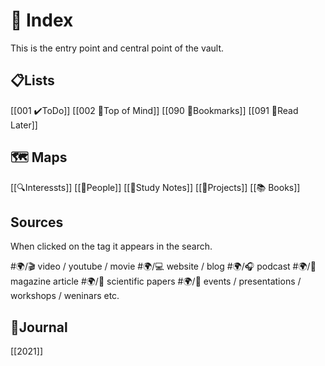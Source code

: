 # 📇 Index
This is the entry point and central point of the vault.

## 📋Lists
[[001 ✔️ToDo]]
[[002 💭Top of Mind]]
[[090 🔖Bookmarks]]
[[091 🔖Read Later]]


## 🗺️ Maps
[[🔍Interessts]]
[[🧑People]]
[[📓Study Notes]]
[[🤹Projects]]
[[📚 Books]] 

## Sources
When clicked on the tag it appears in the search.

#🌍/🎬 video / youtube / movie 
#🌍/💻 website / blog
#🌍/🎧 podcast
#🌍/📖 magazine article
#🌍/📃 scientific papers 
#🌍/📅 events / presentations / workshops / weninars etc.


## 📅Journal
[[2021]]
